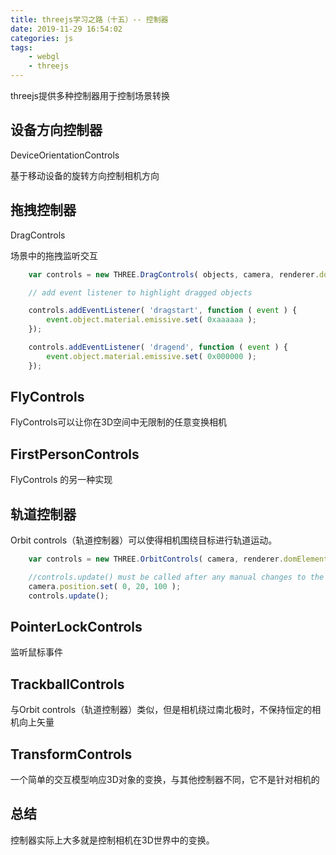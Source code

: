 ```yaml
---
title: threejs学习之路（十五）-- 控制器
date: 2019-11-29 16:54:02
categories: js
tags:
    - webgl
    - threejs
---
```


threejs提供多种控制器用于控制场景转换

## 设备方向控制器

DeviceOrientationControls

基于移动设备的旋转方向控制相机方向

## 拖拽控制器

DragControls

场景中的拖拽监听交互

```js
    var controls = new THREE.DragControls( objects, camera, renderer.domElement );

    // add event listener to highlight dragged objects

    controls.addEventListener( 'dragstart', function ( event ) {
        event.object.material.emissive.set( 0xaaaaaa );
    });

    controls.addEventListener( 'dragend', function ( event ) {
        event.object.material.emissive.set( 0x000000 );
    });
```

## FlyControls

FlyControls可以让你在3D空间中无限制的任意变换相机

## FirstPersonControls

FlyControls 的另一种实现

## 轨道控制器

Orbit controls（轨道控制器）可以使得相机围绕目标进行轨道运动。

```js
    var controls = new THREE.OrbitControls( camera, renderer.domElement );

    //controls.update() must be called after any manual changes to the camera's transform
    camera.position.set( 0, 20, 100 );
    controls.update();
```

## PointerLockControls

监听鼠标事件

## TrackballControls

与Orbit controls（轨道控制器）类似，但是相机绕过南北极时，不保持恒定的相机向上矢量

## TransformControls

一个简单的交互模型响应3D对象的变换，与其他控制器不同，它不是针对相机的

## 总结

控制器实际上大多就是控制相机在3D世界中的变换。
